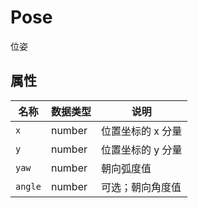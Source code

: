 # Pose

位姿

## 属性

| 名称    | 数据类型 | 说明              |
| ------- | -------- | ----------------- |
| `x`     | number   | 位置坐标的 x 分量 |
| `y`     | number   | 位置坐标的 y 分量 |
| `yaw`   | number   | 朝向弧度值        |
| `angle` | number   | 可选；朝向角度值  |

